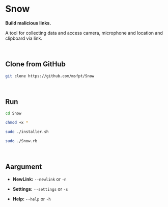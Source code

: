# Snow

**Build malicious links.**

A tool for collecting data and access camera, microphone and location and clipboard via link.

<br>

## Clone from GitHub
```bash
git clone https://github.com/msfpt/Snow
```
<br>

## Run

```bash
cd Snow
```

```bash
chmod +x *
```

```bash
sudo ./installer.sh
```

```bash
sudo ./Snow.rb 
```

<br>

## Aargument

+ **NewLink:** `--newlink` or `-n`

+ **Settings:** `--settings` or `-s`

+ **Help:** `--help` or `-h`

<br>